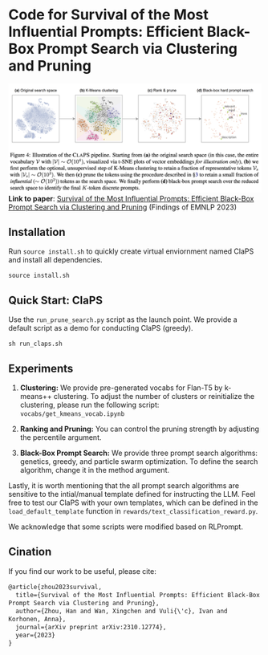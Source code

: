 # Code for Survival of the Most Influential Prompts: Efficient Black-Box Prompt Search via Clustering and Pruning

![claps](figs/claps.png)
**Link to paper**:
[Survival of the Most Influential Prompts: Efficient Black-Box Prompt Search via Clustering and Pruning](https://arxiv.org/abs/2310.12774) (Findings of EMNLP 2023)

## Installation

Run `source install.sh` to quickly create virtual enviornment named ClaPS and install all dependencies.
```
source install.sh
```

## Quick Start: ClaPS

Use the ```run_prune_search.py``` script as the launch point. We provide a default script as a demo for conducting ClaPS (greedy).

```
sh run_claps.sh
```

## Experiments

1. **Clustering:** We provide pre-generated vocabs for Flan-T5 by k-means++ clustering. To adjust the number of clusters or reinitialize the clustering, please run the following script: ```vocabs/get_kmeans_vocab.ipynb```

2. **Ranking and Pruning:** You can control the pruning strength by adjusting the percentile argument. 

3. **Black-Box Prompt Search:** We provide three prompt search algorithms: genetics, greedy, and particle swarm optimization. To define the search algorithm, change it in the method argument.

Lastly, it is worth mentioning that the all prompt search algorithms are sensitive to the intial/manual template defined for instructing the LLM. Feel free to test our ClaPS with your own templates, which can be defined in the ```load_default_template``` function in ```rewards/text_classification_reward.py```.

We acknowledge that some scripts were modified based on RLPrompt.

## Cination

If you find our work to be useful, please cite:

```
@article{zhou2023survival,
  title={Survival of the Most Influential Prompts: Efficient Black-Box Prompt Search via Clustering and Pruning},
  author={Zhou, Han and Wan, Xingchen and Vuli{\'c}, Ivan and Korhonen, Anna},
  journal={arXiv preprint arXiv:2310.12774},
  year={2023}
}
```
